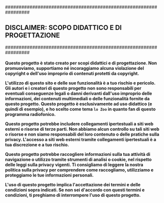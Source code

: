 \#\#\#\#\#\#\#\#\#\#\#\#\#\#\#\#\#\#\#\#\#\#\#\#\#\#\#\#\#\#\#\#\#\#\#\#\#\#\#\#\#\#\#\#\#\#\#\#\#\#\#\#\#\#\#\#\#\#\#\#\#\#\#\#\#<br>
       <h2>DISCLAIMER: SCOPO DIDATTICO E DI PROGETTAZIONE</h2>
\#\#\#\#\#\#\#\#\#\#\#\#\#\#\#\#\#\#\#\#\#\#\#\#\#\#\#\#\#\#\#\#\#\#\#\#\#\#\#\#\#\#\#\#\#\#\#\#\#\#\#\#\#\#\#\#\#\#\#\#\#\#\#\#\#
<br>
<br>
<b>
Questo progetto è stato creato per scopi didattici e di progettazione. Non promuoviamo, supportiamo né incoraggiamo alcuna violazione del copyright o dell'uso improprio di contenuti protetti da copyright.

L'utilizzo di questo sito e delle sue funzionalità è a tuo rischio e pericolo. Gli autori e i creatori di questo progetto non sono responsabili per eventuali conseguenze legali o danni derivanti dall'uso improprio delle informazioni, dei contenuti multimediali o delle funzionalità fornite da questo progetto.
Questo progetto è esclusivamente ad uso didattico (e quindi di esempio), e ho scelto come tema ```lo Zoo``` in quanto fan di questo programma radiofonico. 

Questo progetto potrebbe includere collegamenti ipertestuali a siti web esterni o risorse di terze parti. Non abbiamo alcun controllo su tali siti web o risorse e non siamo responsabili del loro contenuto o delle pratiche sulla privacy. L'accesso a siti web esterni tramite collegamenti ipertestuali è a tua discrezione e a tuo rischio.

Questo progetto potrebbe raccogliere informazioni sulla tua attività di navigazione o utilizzo tramite strumenti di analisi o cookie, nel rispetto delle leggi sulla privacy vigenti. Ti consigliamo di leggere la nostra politica sulla privacy per comprendere come raccogliamo, utilizziamo e proteggiamo le tue informazioni personali.

L'uso di questo progetto implica l'accettazione dei termini e delle condizioni sopra indicati. Se non sei d'accordo con questi termini e condizioni, ti preghiamo di interrompere l'uso di questo progetto.
</b>
